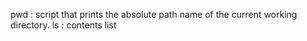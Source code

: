 pwd : script that prints the absolute path name of the current working directory.
ls : contents list
